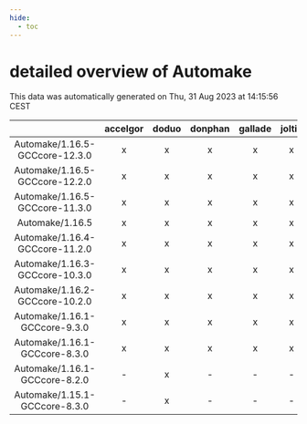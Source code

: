 ```yaml
---
hide:
  - toc
---
```


detailed overview of Automake
=============================


This data was automatically generated on Thu, 31 Aug 2023 at 14:15:56 CEST  

| |accelgor|doduo|donphan|gallade|joltik|skitty|swalot|victini|
| :---: | :---: | :---: | :---: | :---: | :---: | :---: | :---: | :---: |
|Automake/1.16.5-GCCcore-12.3.0|x|x|x|x|x|x|x|x|
|Automake/1.16.5-GCCcore-12.2.0|x|x|x|x|x|x|x|x|
|Automake/1.16.5-GCCcore-11.3.0|x|x|x|x|x|x|x|x|
|Automake/1.16.5|x|x|x|x|x|x|x|x|
|Automake/1.16.4-GCCcore-11.2.0|x|x|x|x|x|x|x|x|
|Automake/1.16.3-GCCcore-10.3.0|x|x|x|x|x|x|x|x|
|Automake/1.16.2-GCCcore-10.2.0|x|x|x|x|x|x|x|x|
|Automake/1.16.1-GCCcore-9.3.0|x|x|x|x|x|x|x|x|
|Automake/1.16.1-GCCcore-8.3.0|x|x|x|x|x|x|x|x|
|Automake/1.16.1-GCCcore-8.2.0|-|x|-|-|-|-|x|-|
|Automake/1.15.1-GCCcore-8.3.0|-|x|-|-|-|x|-|x|
